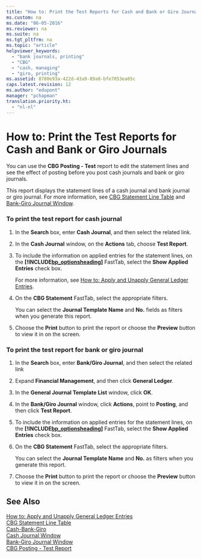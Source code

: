```yaml
---
title: "How to: Print the Test Reports for Cash and Bank or Giro Journals"
ms.custom: na
ms.date: "06-05-2016"
ms.reviewer: na
ms.suite: na
ms.tgt_pltfrm: na
ms.topic: "article"
helpviewer_keywords: 
  - "bank journals, printing"
  - "CBG"
  - "cash, managing"
  - "giro, printing"
ms.assetid: 8780e93a-422d-43a9-89a8-bfe7053ea65c
caps.latest.revision: 12
ms.author: "edupont"
manager: "pchapman"
translation.priority.ht: 
  - "nl-nl"
---
```

# How to: Print the Test Reports for Cash and Bank or Giro Journals
You can use the **CBG Posting \- Test** report to edit the statement lines and see the effect of posting before you post cash journals and bank or giro journals.  
  
 This report displays the statement lines of a cash journal and bank journal or giro journal. For more information, see [CBG Statement Line Table](../../LocalFunctionalityForMicrosoftDynamicsNav2016/Netherlands/-$-t_11401-cbg-statement-line-table-$-.md) and [Bank\-Giro Journal Window](../../LocalFunctionalityForMicrosoftDynamicsNav2016/Netherlands/-$-n_11400-bank-giro-journal-window-$-.md).  
  
### To print the test report for cash journal  
  
1.  In the **Search** box, enter **Cash Journal**, and then select the related link.  
  
2.  In the **Cash Journal** window, on the **Actions** tab, choose **Test Report**.  
  
3.  To include the information on applied entries for the statement lines, on the **[!INCLUDE[bp_optionsheading](../../DesignAndEngineering/includes/bp_optionsheading_md.md)]** FastTab, select the **Show Applied Entries** check box.  
  
     For more information, see [How to: Apply and Unapply General Ledger Entries](../../LocalFunctionalityForMicrosoftDynamicsNav2016/Belgium/how-to-apply-and-unapply-general-ledger-entries.md).  
  
4.  On the **CBG Statement** FastTab, select the appropriate filters.  
  
     You can select the **Journal Template Name** and **No.** fields as filters when you generate this report.  
  
5.  Choose the **Print** button to print the report or choose the **Preview** button to view it in on the screen.  
  
### To print the test report for bank or giro journal  
  
1.  In the **Search** box, enter **Bank\/Giro Journal**, and then select the related link  
  
2.  Expand **Financial Management**, and then click **General Ledger**.  
  
3.  In the **General Journal Template List** window, click **OK**.  
  
4.  In the **Bank\/Giro Journal** window, click **Actions**, point to **Posting**, and then click **Test Report**.  
  
5.  To include the information on applied entries for the statement lines, on the **[!INCLUDE[bp_optionsheading](../../DesignAndEngineering/includes/bp_optionsheading_md.md)]** FastTab, select the **Show Applied Entries** check box.  
  
6.  On the **CBG Statement** FastTab, select the appropriate filters.  
  
     You can select the **Journal Template Name** and **No.** as filters when you generate this report.  
  
7.  Choose the **Print** button to print the report or choose the **Preview** button to view it in on the screen.  
  
## See Also  
 [How to: Apply and Unapply General Ledger Entries](../../LocalFunctionalityForMicrosoftDynamicsNav2016/Belgium/how-to-apply-and-unapply-general-ledger-entries.md)   
 [CBG Statement Line Table](../../LocalFunctionalityForMicrosoftDynamicsNav2016/Netherlands/-$-t_11401-cbg-statement-line-table-$-.md)   
 [Cash\-Bank\-Giro](../../LocalFunctionalityForMicrosoftDynamicsNav2016/Netherlands/cash-bank-giro.md)   
 [Cash Journal Window](../../LocalFunctionalityForMicrosoftDynamicsNav2016/Netherlands/-$-n_11403-cash-journal-window-$-.md)   
 [Bank\-Giro Journal Window](../../LocalFunctionalityForMicrosoftDynamicsNav2016/Netherlands/-$-n_11400-bank-giro-journal-window-$-.md)   
 [CBG Posting \- Test Report](../../LocalFunctionalityForMicrosoftDynamicsNav2016/Netherlands/-$-r_11400-cbg-posting-test-report-$-.md)